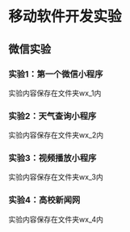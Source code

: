 # 移动软件开发实验

## 微信实验

### 实验1：第一个微信小程序

实验内容保存在文件夹wx_1内

### 实验2：天气查询小程序

实验内容保存在文件夹wx_2内

### 实验3：视频播放小程序

实验内容保存在文件夹wx_3内

### 实验4：高校新闻网

实验内容保存在文件夹wx_4内
